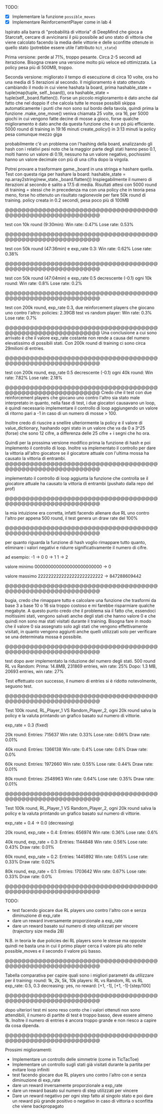<!-- Mi serve una funzione che mi restituisca la lista di mosse possibili.
Per farlo devo modificare a catena, all'interno di game.py, le funzioni play, move, take e slide.
Devo aggiungere come parametro un booleano che è false di default (quando devo provare ad eseguire una mossa) e true quando devo calcolare le mosse possibili.
In questo modo, dato un game, date tutte le mosse, posso escludere quelle impossibili. -->

<!-- Oppure potrei aggiungere come attributo della classe Game possible_moves_player_0 e possible_moves_player_1, che sono liste di mosse possibili per i due giocatori. -->

TODO:
- [X] Implementare la funzione `possible_moves`
- [X] Implementare ReinforcementPlayer come in lab 4

Ispirato alla barra di "probabilità di vittoria" di DeepMind che gioca a Starcraft, cercare di avvicinarsi il più possibile ad uno stato di vittoria che viene calcolato facendo la media delle vittorie e delle sconfitte ottenute in quello stato (potrebbe essere utile l'attributo `hit_state`)

Prima versione: perde al 71%, troppo pesante. Circa 2-5 secondi ad iterazione.
Bisogna creare una versione molto più veloce ed ottimizzata.
La policy pesa più di 500MB, troppo.

Seconda versione: migliorato il tempo di esecuzione di circa 10 volte, ora ho una media di 5 iterazioni al secondo. Il miglioramento è stato ottenuto cambiando il modo in cui viene hashata la board, prima hashable_state = tuple(map(tuple, self._board)), ora hashable_state = tuple(self._board.flatten()). Forse un piccolo miglioramento è dato anche dal fatto che nel doppio if che calcola tutte le mosse possibili skippa automaticamente i punti che non sono sul bordo della tavola, quindi prima la funzione .make_one_move() veniva chiamata 25 volte, ora 16, per 5000 giochi in cui vengono fatte decine di mosse a gioco, forse qualche miglioramento è dato anche da questa funzione che è un pò più efficiente.
5000 round di training in 19:16 minuti
create_policy() in 3:13 minuti
la policy pesa comunque mezzo giga

probabilmente c'è un problema con l'hashing della board, analizzando gli hash con i relativi pesi noto che la maggior parte degli stati hanno peso 0.1, molti hanno un valore di 0.19, nessuno ha un valore negativo, pochissimi hanno un valore decimale con più di una cifra dopo la virgola.

Potrei provare a trasformare game._board in una stringa e hashare quella.
Test con questa riga per hashare la board:
hashable_state = np.array2string(new_state._board.flatten())
Inspiegabilmente il numero di iterazioni al secondo è salito a 17.5 di media.
Risultati attesi con 5000 round di training = stessi che in precedenza ma con una policy che in teoria pesa meno, forse ho ottenuto un risultato ragionevole per fare 50k round di training.
policy creata in 0.2 secondi, pesa poco più di 100MB

@@@@@@@@@@@@@@@@@@@@@@@@@@@@@@@@@@@@@@@@@@@@@@@@@@@@@@@@@@@@

test con 10k round (9:30min):
Win rate: 0.47%
Lose rate: 0.53%

@@@@@@@@@@@@@@@@@@@@@@@@@@@@@@@@@@@@@@@@@@@@@@@@@@@@@@@@@@@@

test con 50k round (47:36min) e exp_rate 0.3:
Win rate: 0.62%
Lose rate: 0.38%

@@@@@@@@@@@@@@@@@@@@@@@@@@@@@@@@@@@@@@@@@@@@@@@@@@@@@@@@@@@@

test con 50k round (47:04min) e exp_rate 0.5 decrescente (-0.1) ogni 10k round:
Win rate: 0.8%
Lose rate: 0.2%

@@@@@@@@@@@@@@@@@@@@@@@@@@@@@@@@@@@@@@@@@@@@@@@@@@@@@@@@@@@@

test con 200k round, exp_rate 0.3, due reinforcement players che giocano uno contro l'altro:
policies: 2.39GB
test vs random player: 
Win rate: 0.3%
Lose rate: 0.7%

@@@@@@@@@@@@@@@@@@@@@@@@@@@@@@@@@@@@@@@@@@@@@@@@@@@@@@@@@@@@
Una conclusione a cui sono arrivato è che il valore exp_rate costante non rende a causa del numero elevatissimo di possibili stati.
Con 200k round di training ci sono circa 29milioni di entries.

@@@@@@@@@@@@@@@@@@@@@@@@@@@@@@@@@@@@@@@@@@@@@@@@@@@@@@@@@@@@

test con 200k round, exp_rate 0.5 decrescente (-0.1) ogni 40k round:
Win rate: 7.82%
Lose rate: 2.18%

@@@@@@@@@@@@@@@@@@@@@@@@@@@@@@@@@@@@@@@@@@@@@@@@@@@@@@@@@@@@
Credo che il test con due reinforcement players che giocano uno contro l'altro sia stato male interpretato in quanto, nella fase di test, i due giocatori causavano un loop, è quindi necessario implementare il controllo di loop aggiungendo un valore di ritorno pari a -1 in caso di un numero di mosse > 100.

Inoltre credo di riuscire a snellire ulteriormente la policy e il valore di value_dictionary, hashando ogni stato in un valore che va da 0 a 3^25 (forse) che sono 12 cifre, a differenza delle 25 cifre + i segni che ho ora.

Quindi per la prossima versione modifico prima la funzione di hash e poi implemento il controllo di loop.
Inoltre va implementato il controllo per dare la vittoria all'altro giocatore se il giocatore attuale con l'ultima mossa ha causato la vittoria di entrambi.
@@@@@@@@@@@@@@@@@@@@@@@@@@@@@@@@@@@@@@@@@@@@@@@@@@@@@@@@@@@@

implementato il controllo di loop
aggiunta la funzione che controlla se il giocatore attuale ha causato la vittoria di entrambi (pushato dalla repo del prof)

@@@@@@@@@@@@@@@@@@@@@@@@@@@@@@@@@@@@@@@@@@@@@@@@@@@@@@@@@@@@

la mia intuizione era corretta, infatti facendo allenare due RL uno contro l'altro per appena 500 round, il test genera un draw rate del 100%

@@@@@@@@@@@@@@@@@@@@@@@@@@@@@@@@@@@@@@@@@@@@@@@@@@@@@@@@@@@@

per quanto riguarda la funzione di hash voglio rimappare tutto quanto, eliminare i valori negativi e ridurre significativamente il numero di cifre.

ad esempio:
-1  -> 0
0   -> 1
1   -> 2

valore minimo 
0000000000000000000000000 -> 0

valore massimo
2222222222222222222222222 -> 847288609442

@@@@@@@@@@@@@@@@@@@@@@@@@@@@@@@@@@@@@@@@@@@@@@@@@@@@@@@@@@@@

bugia, credo che rimappare tutto e calcolare una funzione che trasformi da base 3 a base 10 o 16 sia troppo costoso e mi farebbe risparmiare qualche megabyte.
A questo punto credo che il problema sia il fatto che, essendoci moltissimi stati, vengono salvati anche degli stati che hanno valore 0 e che quindi non sono mai stati visitati durante il training.
Bisogna fare in modo che il valore 0 sia assegnato solo agli stati che vengono effettivamente visitati, in quanto vengono aggiunti anche quelli utilizzati solo per verificare se una determinata mossa è possibile.

@@@@@@@@@@@@@@@@@@@@@@@@@@@@@@@@@@@@@@@@@@@@@@@@@@@@@@@@@@@@

test dopo aver implementato la riduzione del numero degli stati.
500 round RL vs Random:
Prima:  14.8MB, 231869 entries, win rate: 25%
Dopo:   1.3 MB, 20693  entries, win rate: 27%

Test effettuato con successo, il numero di entries si è ridotto notevolmente, seguono test.

@@@@@@@@@@@@@@@@@@@@@@@@@@@@@@@@@@@@@@@@@@@@@@@@@@@@@@@@@@@@

Test 100k round, RL_Player_1 VS Random_Player_2, ogni 20k round salva la policy e la valuta printando un grafico basato sul numero di vittorie.

exp_rate = 0.3 (fixed)

20k round:
Entries: 715637
Win rate: 0.33%
Lose rate: 0.66%
Draw rate: 0.01%

40k round:
Entries: 1366138
Win rate: 0.4%
Lose rate: 0.6%
Draw rate: 0.0%

60k round:
Entries: 1972660
Win rate: 0.55%
Lose rate: 0.44%
Draw rate: 0.01%

80k round:
Entries: 2548963
Win rate: 0.64%
Lose rate: 0.35%
Draw rate: 0.01%

@@@@@@@@@@@@@@@@@@@@@@@@@@@@@@@@@@@@@@@@@@@@@@@@@@@@@@@@@@@@

Test 100k round, RL_Player_1 VS Random_Player_2, ogni 20k round salva la policy e la valuta printando un grafico basato sul numero di vittorie.

exp_rate = 0.4 -> 0.0 (decreasing)

20k round, exp_rate = 0.4:
Entries: 656974
Win rate: 0.36%
Lose rate: 0.6%

40k round, exp_rate = 0.3:
Entries: 1144848
Win rate: 0.56%
Lose rate: 0.43%
Draw rate: 0.01%

60k round, exp_rate = 0.2:
Entries: 1445892
Win rate: 0.65%
Lose rate: 0.33%
Draw rate: 0.02%

80k round, exp_rate = 0.1:
Entries: 1703642
Win rate: 0.67%
Lose rate: 0.33%
Draw rate: 0.0%

@@@@@@@@@@@@@@@@@@@@@@@@@@@@@@@@@@@@@@@@@@@@@@@@@@@@@@@@@@@@

TODO: 
- test facendo giocare due RL players uno contro l'altro con e senza diminuzione di exp_rate
- dare un reward inversamente proporzionale a exp_rate
- dare un reward basato sul numero di step utilizzati per vincere (trajectory size media 28)

N.B. in teoria le due policies dei RL players sono le stesse ma opposte quindi ne basta una in cui il primo player cerca il valore più alto nelle possible_moves e il secondo il valore più basso.

@@@@@@@@@@@@@@@@@@@@@@@@@@@@@@@@@@@@@@@@@@@@@@@@@@@@@@@@@@@@

Tabella comparativa per capire quali sono i migliori parametri da utilizzare per il training:
round:      1k, 2k, 5k, 10k
players:    RL vs Random, RL vs RL
exp_rate:   0.5, 0.3
decreasing: yes, no
reward:     [+1, -1], [+1, -1]-[step/100]

@@@@@@@@@@@@@@@@@@@@@@@@@@@@@@@@@@@@@@@@@@@@@@@@@@@@@@@@@@@@

dopo ulteriori test mi sono reso conto che i valori ottenuti non sono attendibili, il numero di partite di test è troppo basso, deve essere almeno 1k.
Inoltre il numero di entries è ancora troppo grande e non riesco a capire da cosa dipenda.

@@@@@@@@@@@@@@@@@@@@@@@@@@@@@@@@@@@@@@@@@@@@@@@@@@@@@@@@@@@@

Prossimi miglioramenti:
- Implementare un controllo delle simmetrie (come in TicTacToe)
- Implementare un controllo sugli stati già visitati durante la partita per evitare loop infiniti
- test facendo giocare due RL players uno contro l'altro con e senza diminuzione di exp_rate
- dare un reward inversamente proporzionale a exp_rate
- dare un reward basato sul numero di step utilizzati per vincere
- Dare un reward negativo per ogni step fatto al singolo stato e poi dare un reward più grande positivo o negativo in caso di vittoria o sconfitta che viene backpropagato 